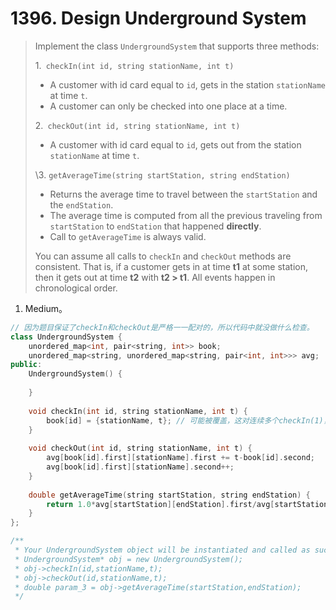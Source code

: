 # 1396. Design Underground System

> Implement the class `UndergroundSystem` that supports three methods:
>
> 1.` checkIn(int id, string stationName, int t)`
>
> - A customer with id card equal to `id`, gets in the station `stationName` at time `t`.
> - A customer can only be checked into one place at a time.
>
> 2.` checkOut(int id, string stationName, int t)`
>
> - A customer with id card equal to `id`, gets out from the station `stationName` at time `t`.
>
> \3. `getAverageTime(string startStation, string endStation)` 
>
> - Returns the average time to travel between the `startStation` and the `endStation`.
> - The average time is computed from all the previous traveling from `startStation` to `endStation` that happened **directly**.
> - Call to `getAverageTime` is always valid.
>
> You can assume all calls to `checkIn` and `checkOut` methods are consistent. That is, if a customer gets in at time **t1** at some station, then it gets out at time **t2** with **t2 > t1**. All events happen in chronological order.

1. Medium。

```cpp
// 因为题目保证了checkIn和checkOut是严格一一配对的，所以代码中就没做什么检查。
class UndergroundSystem {
    unordered_map<int, pair<string, int>> book;
    unordered_map<string, unordered_map<string, pair<int, int>>> avg;
public:
    UndergroundSystem() {
        
    }
    
    void checkIn(int id, string stationName, int t) {
        book[id] = {stationName, t}; // 可能被覆盖，这对连续多个checkIn(1)，后接多个checkOut(1)的序列是危险的。但测试中并没有出现这种情况，如果有的话，可以考虑再嵌入一个哈希表。 
    }
    
    void checkOut(int id, string stationName, int t) {
        avg[book[id].first][stationName].first += t-book[id].second;
        avg[book[id].first][stationName].second++;
    }
    
    double getAverageTime(string startStation, string endStation) {
        return 1.0*avg[startStation][endStation].first/avg[startStation][endStation].second;
    }
};

/**
 * Your UndergroundSystem object will be instantiated and called as such:
 * UndergroundSystem* obj = new UndergroundSystem();
 * obj->checkIn(id,stationName,t);
 * obj->checkOut(id,stationName,t);
 * double param_3 = obj->getAverageTime(startStation,endStation);
 */
```

